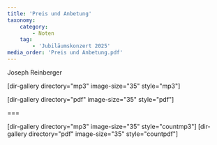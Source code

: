 ```yaml
---
title: 'Preis und Anbetung'
taxonomy:
    category:
        - Noten
    tag:
        - 'Jubiläumskonzert 2025'
media_order: 'Preis und Anbetung.pdf'
---
```


Joseph Reinberger

[dir-gallery directory="mp3" image-size="35" style="mp3"]

[dir-gallery directory="pdf" image-size="35" style="pdf"]

===

[dir-gallery directory="mp3" image-size="35" style="countmp3"]
[dir-gallery directory="pdf" image-size="35" style="countpdf"]